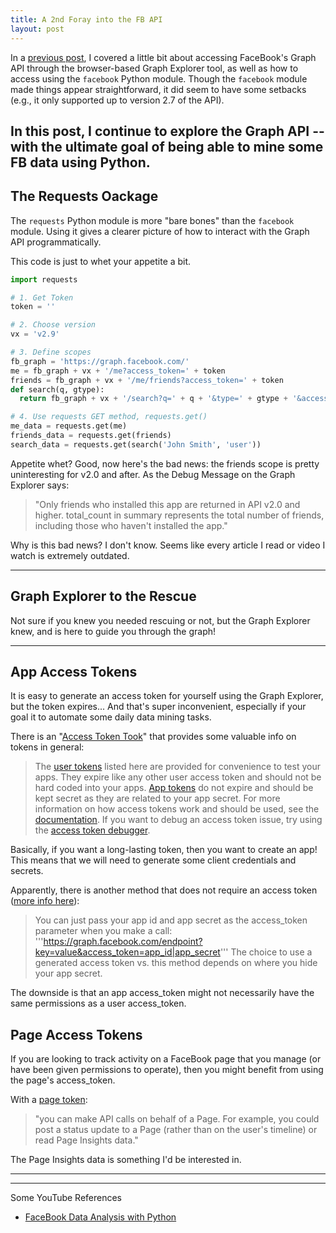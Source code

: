 ```yaml
---
title: A 2nd Foray into the FB API
layout: post
---
```


In a [previous post](https://krbnite.github.io/First-Foray-Into-the-FaceBook-API/), 
I covered a little bit about accessing FaceBook's Graph API through the 
browser-based Graph Explorer tool, as well as how to access using the `facebook` Python 
module. Though the `facebook` module made things appear straightforward, it did seem to have some 
setbacks (e.g., it only supported up to version 2.7 of the API).

In this post, I continue to explore the Graph API -- with the ultimate goal of being able to 
mine some FB data using Python.  
-----------------------------------------------------

## The Requests Oackage

The `requests` Python module is more "bare bones" than the `facebook` module.  Using it gives
a clearer picture of how to interact with the Graph API programmatically. 

This code is just to whet your appetite a bit.

```python
import requests

# 1. Get Token
token = ''

# 2. Choose version
vx = 'v2.9'

# 3. Define scopes
fb_graph = 'https://graph.facebook.com/'
me = fb_graph + vx + '/me?access_token=' + token
friends = fb_graph + vx + '/me/friends?access_token=' + token
def search(q, gtype):
  return fb_graph + vx + '/search?q=' + q + '&type=' + gtype + '&access_token=' + token

# 4. Use requests GET method, requests.get()
me_data = requests.get(me)
friends_data = requests.get(friends)
search_data = requests.get(search('John Smith', 'user'))

```

Appetite whet?  Good, now here's the bad news: the friends scope is pretty uninteresting for v2.0 and 
after. As the Debug Message on the Graph Explorer says:
> "Only friends who installed this app are returned in API v2.0 and higher. total_count in summary 
> represents the total number of friends, including those who haven't installed the app."

Why is this bad news?  I don't know.  Seems like every article I read or video I watch is extremely 
outdated.  

--------------------------------------------------------

## Graph Explorer to the Rescue
Not sure if you knew you needed rescuing or not, but the Graph Explorer knew, and is here to
guide you through the graph!

---------------------------------------------------------------------------------------

## App Access Tokens
It is easy to generate an access token for yourself using the Graph Explorer, but the token expires... And
that's super inconvenient, especially if your goal it to automate some daily data mining tasks.

There is an "[Access Token Took](https://developers.facebook.com/tools/accesstoken/)" that provides some 
valuable info on tokens in general:
> The [user tokens](https://developers.facebook.com/docs/facebook-login/access-tokens/#usertokens) listed here are provided 
> for convenience to test your apps. They expire like any other user access token and should not be hard coded into your 
> apps. [App tokens](https://developers.facebook.com/docs/facebook-login/access-tokens/#apptokens) do not expire and should 
> be kept secret as they are related to your app secret. For more information on how access tokens work and should be used, see the 
> [documentation](https://developers.facebook.com/docs/facebook-login/access-tokens/). If you want to debug 
> an access token issue, try using the [access token debugger](https://developers.facebook.com/tools/debug/accesstoken/).

Basically, if you want a long-lasting token, then you want to create an app!  This means that we will need to
generate some client credentials and secrets.

Apparently, there is another method that does not require an access token ([more info here](https://developers.facebook.com/docs/facebook-login/access-tokens/#apptokens)):
> You can just pass your app id and app secret as the access_token parameter when you make a call:
> '''https://graph.facebook.com/endpoint?key=value&access_token=app_id|app_secret'''
> The choice to use a generated access token vs. this method depends on where you hide your app secret.

The downside is that an app access\_token might not necessarily have the same permissions as a user access\_token. 

## Page Access Tokens
If you are looking to track activity on a FaceBook page that you manage (or have been given permissions to operate),
then you might benefit from using the page's access\_token. 

With a [page token](https://developers.facebook.com/docs/facebook-login/access-tokens/#pagetokens):
> "you can make API calls on behalf of a Page. For example, you could post a status update to a Page 
> (rather than on the user's timeline) or read Page Insights data."

The Page Insights data is something I'd be interested in.




---------------------------------------------------------------------------------------


------------------------------------------------------------
Some YouTube References
* [FaceBook Data Analysis with Python](https://www.youtube.com/watch?v=LmhjVT9gIwk)

